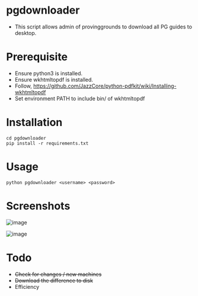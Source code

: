 # pgdownloader
- This script allows admin of provinggrounds to download all PG guides to desktop.

# Prerequisite
- Ensure python3 is installed.
- Ensure wkhtmltopdf is installed. 
- Follow, https://github.com/JazzCore/python-pdfkit/wiki/Installing-wkhtmltopdf
- Set environment PATH to include bin/ of wkhtmltopdf

# Installation
```
cd pgdownloader
pip install -r requirements.txt
```

# Usage
```
python pgdownloader <username> <password>
```

# Screenshots
![image](https://user-images.githubusercontent.com/7576046/121468013-b7ea9100-c9ec-11eb-8b28-6bcd7440d5c7.png)

![image](https://user-images.githubusercontent.com/7576046/121468349-3b0be700-c9ed-11eb-9c8d-95dd65fc781f.png)

# Todo 
- ~~Check for changes / new machines~~
- ~~Download the difference to disk~~
- Efficiency

